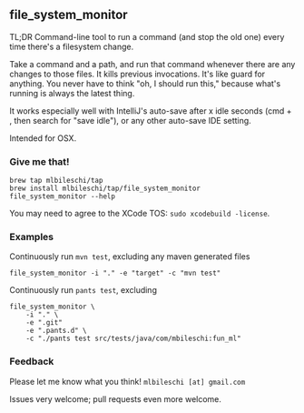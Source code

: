 ## file_system_monitor ##
TL;DR Command-line tool to run a command (and stop the old one) every time there's a filesystem change.

Take a command and a path, and run that command whenever there are any changes to those files. It kills previous invocations. It's like guard for anything. You never have to think "oh, I should run this," because what's running is always the latest thing. 

It works especially well with IntelliJ's auto-save after x idle seconds (cmd + , then search for "save idle"), or any other auto-save IDE setting.

Intended for OSX.

### Give me that! ###

```
brew tap mlbileschi/tap
brew install mlbileschi/tap/file_system_monitor
file_system_monitor --help
```

You may need to agree to the XCode TOS: `sudo xcodebuild -license`.

### Examples ###

Continuously run `mvn test`, excluding any maven generated files 
```
file_system_monitor -i "." -e "target" -c "mvn test"
```

Continuously run `pants test`, excluding  
```
file_system_monitor \
    -i "." \
    -e ".git"
    -e ".pants.d" \
    -c "./pants test src/tests/java/com/mbileschi:fun_ml"
```

### Feedback ###

Please let me know what you think!
`mlbileschi [at] gmail.com`

Issues very welcome; pull requests even more welcome.
